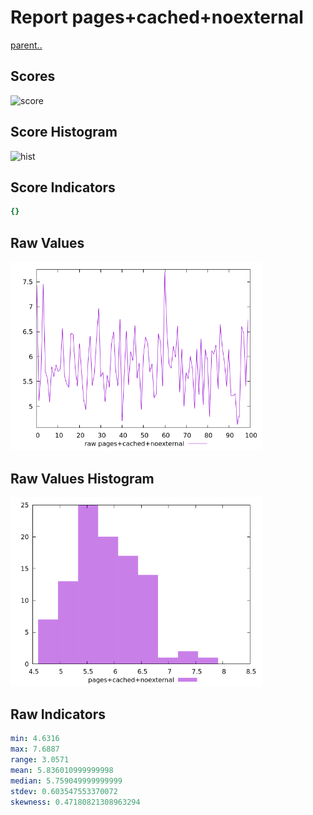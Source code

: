 # Report pages+cached+noexternal

[parent..](./..)  


## Scores

![score](./score.png)  

## Score Histogram

![hist](./hist.png)  

## Score Indicators

```yaml
{}

```

## Raw Values

![raw](./raw.png)  

## Raw Values Histogram

![raw hist](./raw_hist.png)  

## Raw Indicators

```yaml
min: 4.6316
max: 7.6887
range: 3.0571
mean: 5.836010999999998
median: 5.759049999999999
stdev: 0.603547553370072
skewness: 0.47180821308963294

```

<style>
  img {
    max-width: 80%;
  }
</style>
      
